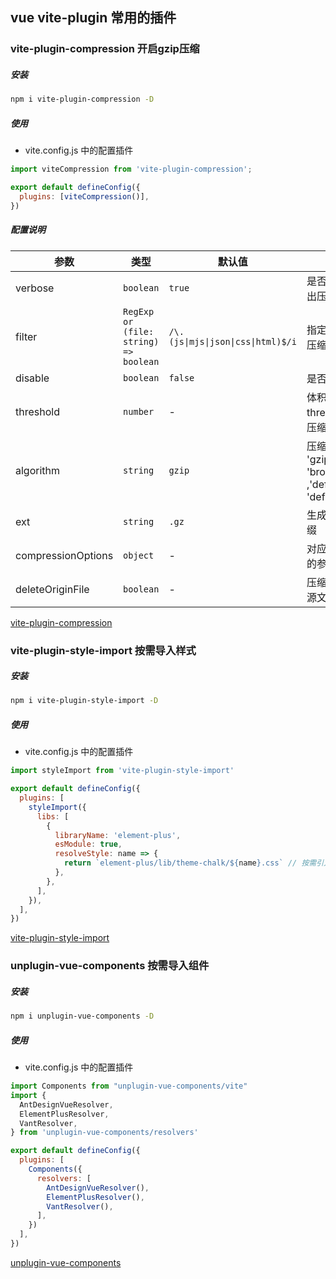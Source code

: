 ## vue vite-plugin 常用的插件

<link rel="stylesheet" href="css/base.css">

### vite-plugin-compression 开启gzip压缩

##### 安装

``` sh
npm i vite-plugin-compression -D
```

##### 使用

- vite.config.js 中的配置插件

``` js
import viteCompression from 'vite-plugin-compression';

export default defineConfig({
  plugins: [viteCompression()],
})
```

##### 配置说明

| 参数 | 类型 | 默认值 | 说明 |
| --- | --- | --- | --- |
| verbose | `boolean` | `true` | 是否在控制台输出压缩结果 |
| filter | `RegExp or (file: string) => boolean` | `/\.(js\|mjs\|json\|css\|html)$/i` | 指定哪些资源不压缩 |
| disable | `boolean` | `false` | 是否禁用 |
| threshold | `number` | - | 体积大于 threshold 才会被压缩,单位 b |
| algorithm | `string` | `gzip` | 压缩算法,可选 [ 'gzip' , 'brotliCompress' ,'deflate' , 'deflateRaw'] |
| ext | `string` | `.gz` | 生成的压缩包后缀 |
| compressionOptions | `object` | - | 对应的压缩算法的参数 |
| deleteOriginFile | `boolean` | - | 压缩后是否删除源文件 |

[vite-plugin-compression](https://github.com/vbenjs/vite-plugin-compression)

### vite-plugin-style-import 按需导入样式

##### 安装

``` sh
npm i vite-plugin-style-import -D
```

##### 使用

- vite.config.js 中的配置插件

```js
import styleImport from 'vite-plugin-style-import'

export default defineConfig({
  plugins: [
    styleImport({
      libs: [
        {
          libraryName: 'element-plus',
          esModule: true,
          resolveStyle: name => {
            return `element-plus/lib/theme-chalk/${name}.css` // 按需引入样式
          },
        },
      ],
    }),
  ],
})
```

[vite-plugin-style-import](https://github.com/vbenjs/vite-plugin-style-import)

### unplugin-vue-components 按需导入组件

##### 安装

``` sh
npm i unplugin-vue-components -D
```

##### 使用

- vite.config.js 中的配置插件

```js
import Components from "unplugin-vue-components/vite"
import {
  AntDesignVueResolver,
  ElementPlusResolver,
  VantResolver,
} from 'unplugin-vue-components/resolvers'

export default defineConfig({
  plugins: [
    Components({
      resolvers: [
        AntDesignVueResolver(),
        ElementPlusResolver(),
        VantResolver(),
      ],
    })
  ],
})
```

[unplugin-vue-components](https://github.com/antfu/unplugin-vue-components)
